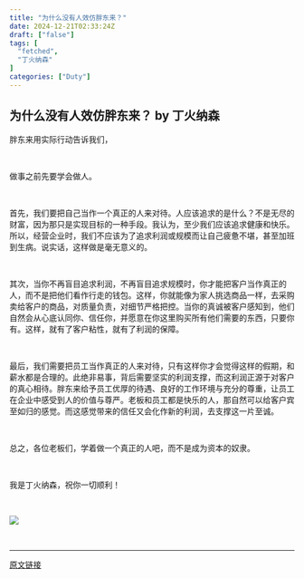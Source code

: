 ```yaml
---
title: "为什么没有人效仿胖东来？"
date: 2024-12-21T02:33:24Z
draft: ["false"]
tags: [
  "fetched",
  "丁火纳森"
]
categories: ["Duty"]
---
```

为什么没有人效仿胖东来？ by 丁火纳森
------
<div><p>胖东来用实际行动告诉我们，</p><p><br></p><p>做事之前先要学会做人。</p><p><br></p><p>首先，我们要把自己当作一个真正的人来对待。人应该追求的是什么？不是无尽的财富，因为那只是实现目标的一种手段。我认为，至少我们应该追求健康和快乐。所以，经营企业时，我们不应该为了追求利润或规模而让自己疲惫不堪，甚至加班到生病。说实话，这样做是毫无意义的。</p><p><br></p><p>其次，当你不再盲目追求利润，不再盲目追求规模时，你才能把客户当作真正的人，而不是把他们看作行走的钱包。这样，你就能像为家人挑选商品一样，去采购卖给客户的商品，对质量负责，对细节严格把控。当你的真诚被客户感知到，他们自然会从心底认同你、信任你，并愿意在你这里购买所有他们需要的东西，只要你有。这样，就有了客户粘性，就有了利润的保障。</p><p><br></p><p>最后，我们需要把员工当作真正的人来对待，只有这样你才会觉得这样的假期，和薪水都是合理的。此绝非易事，背后需要坚实的利润支撑，而这利润正源于对客户的真心相待。胖东来给予员工优厚的待遇、良好的工作环境与充分的尊重，让员工在企业中感受到人的价值与尊严。老板和员工都是快乐的人，那自然可以给客户宾至如归的感觉。而这感觉带来的信任又会化作新的利润，去支撑这一片至诚。</p><p><br></p><p>总之，各位老板们，学着做一个真正的人吧，而不是成为资本的奴隶。</p><p><br></p><p>我是丁火纳森，祝你一切顺利！</p><p><br></p><section><section><img data-ratio="1.1215277777777777" data-src="https://mmbiz.qpic.cn/sz_mmbiz_png/he5OrKDdkhjtJ5ticM9Whmb0BNuusIEAMXicPjDH0Hf5ibP6JkdB46aZwJNiaGvibPoaiaWQRPmnZ8hZ9z4cqe9pGR9Q/640?wx_fmt=png" data-type="jpg" data-w="864" src="https://mmbiz.qpic.cn/sz_mmbiz_png/he5OrKDdkhjtJ5ticM9Whmb0BNuusIEAMXicPjDH0Hf5ibP6JkdB46aZwJNiaGvibPoaiaWQRPmnZ8hZ9z4cqe9pGR9Q/640?wx_fmt=png"></section></section><p><br></p><p><mp-style-type data-value="10000"></mp-style-type></p></div>  
<hr>
<a href="https://mp.weixin.qq.com/s/niSMFigwD5JTQeimUo2H7w",target="_blank" rel="noopener noreferrer">原文链接</a>
